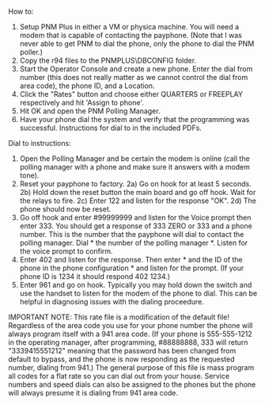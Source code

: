 How to:

1) Setup PNM Plus in either a VM or physica machine. You will need a modem that is capable of contacting the payphone. (Note that I was never able to get PNM to dial the phone, only the phone to dial the PNM poller.)
2) Copy the r94 files to the PNMPLUS\DBCONFIG folder.
3) Start the Operator Console and create a new phone. Enter the dial from number (this does not really matter as we cannot control the dial from area code), the phone ID, and a Location.
4) Click the "Rates" button and choose either QUARTERS or FREEPLAY respectively and hit 'Assign to phone'.
5) Hit OK and open the PNM Polling Manager.
6) Have your phone dial the system and verify that the programming was successful. Instructions for dial to in the included PDFs.

Dial to instructions:
1) Open the Polling Manager and be certain the modem is online (call the polling manager with a phone and make sure it answers with a modem tone).
2) Reset your payphone to factory.
    2a) Go on hook for at least 5 seconds.
    2b) Hold down the reset button the main board and go off hook. Wait for the relays to fire.
    2c) Enter 122 and listen for the response "OK".
    2d) The phone should now be reset.
3) Go off hook and enter #99999999 and listen for the Voice prompt then enter 333. You should get a response of 333 ZERO or 333 and a phone number. This is the number that the payphone will dial to contact the polling manager. Dial * the number of the polling manager *. Listen for the voice prompt to confirm.
4) Enter 402 and listen for the response. Then enter * and the ID of the phone in the phone configuration * and listen for the prompt. (If your phone ID is 1234 it should respond 402 1234.)
5) Enter 961 and go on hook. Typically you may hold down the switch and use the handset to listen for the modem of the phone to dial. This can be helpful in diagnosing issues with the dialing proceedure.


IMPORTANT NOTE: This rate file is a modification of the default file! Regardless of the area code you use for your phone number the phone will always program itself with a 941 area code. (If your phone is 555-555-1212 in the operating manager, after programming, #88888888, 333 will return "3339415551212" meaning that the password has been changed from default to bypass, and the phone is now responding as the requested number, dialing from 941.) The general purpose of this file is mass program all codes for a flat rate so you can dial out from your house. Service numbers and speed dials can also be assigned to the phones but the phone will always presume it is dialing from 941 area code. 
